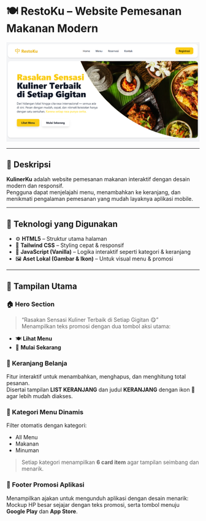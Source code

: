 # 🍽️ RestoKu – Website Pemesanan Makanan Modern

![HTML5](https://github.com/HariisDermawan/RestoKu/blob/main/banner/a.png)

---

## 📖 Deskripsi

**KulinerKu** adalah website pemesanan makanan interaktif dengan desain modern dan responsif.  
Pengguna dapat menjelajahi menu, menambahkan ke keranjang, dan menikmati pengalaman pemesanan yang mudah layaknya aplikasi mobile.

---

## 🧠 Teknologi yang Digunakan

- ⚙️ **HTML5** – Struktur utama halaman  
- 🎨 **Tailwind CSS** – Styling cepat & responsif  
- 🧩 **JavaScript (Vanilla)** – Logika interaktif seperti kategori & keranjang  
- 🖼️ **Aset Lokal (Gambar & Ikon)** – Untuk visual menu & promosi  

---

## 🎨 Tampilan Utama

### 🏠 Hero Section  
> “Rasakan Sensasi Kuliner Terbaik di Setiap Gigitan 😋”  
Menampilkan teks promosi dengan dua tombol aksi utama:  

- 🍽️ **Lihat Menu**  
- 🚀 **Mulai Sekarang**

### 🛒 Keranjang Belanja  
Fitur interaktif untuk menambahkan, menghapus, dan menghitung total pesanan.  
Disertai tampilan **LIST KERANJANG** dan judul **KERANJANG** dengan ikon 🛒 agar lebih mudah diakses.

### 🍱 Kategori Menu Dinamis  
Filter otomatis dengan kategori:  
- All Menu  
- Makanan  
- Minuman  

> Setiap kategori menampilkan **6 card item** agar tampilan seimbang dan menarik.

### 📱 Footer Promosi Aplikasi  
Menampilkan ajakan untuk mengunduh aplikasi dengan desain menarik:  
Mockup HP besar sejajar dengan teks promosi, serta tombol menuju **Google Play** dan **App Store**.

